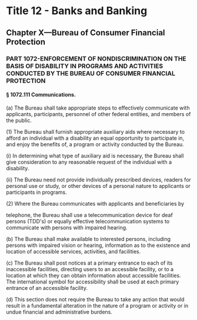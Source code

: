 
# Title 12 - Banks and Banking
## Chapter X—Bureau of Consumer Financial Protection
### PART 1072-ENFORCEMENT OF NONDISCRIMINATION ON THE BASIS OF DISABILITY IN PROGRAMS AND ACTIVITIES CONDUCTED BY THE BUREAU OF CONSUMER FINANCIAL PROTECTION
#### § 1072.111 Communications.

(a) The Bureau shall take appropriate steps to effectively communicate with applicants, participants, personnel of other federal entities, and members of the public.

(1) The Bureau shall furnish appropriate auxiliary aids where necessary to afford an individual with a disability an equal opportunity to participate in, and enjoy the benefits of, a program or activity conducted by the Bureau.

(i) In determining what type of auxiliary aid is necessary, the Bureau shall give consideration to any reasonable request of the individual with a disability.

(ii) The Bureau need not provide individually prescribed devices, readers for personal use or study, or other devices of a personal nature to applicants or participants in programs.

(2) Where the Bureau communicates with applicants and beneficiaries by

telephone, the Bureau shall use a telecommunication device for deaf persons (TDD's) or equally effective telecommunication systems to communicate with persons with impaired hearing.

(b) The Bureau shall make available to interested persons, including persons with impaired vision or hearing, information as to the existence and location of accessible services, activities, and facilities.

(c) The Bureau shall post notices at a primary entrance to each of its inaccessible facilities, directing users to an accessible facility, or to a location at which they can obtain information about accessible facilities. The international symbol for accessibility shall be used at each primary entrance of an accessible facility.

(d) This section does not require the Bureau to take any action that would result in a fundamental alteration in the nature of a program or activity or in undue financial and administrative burdens.
